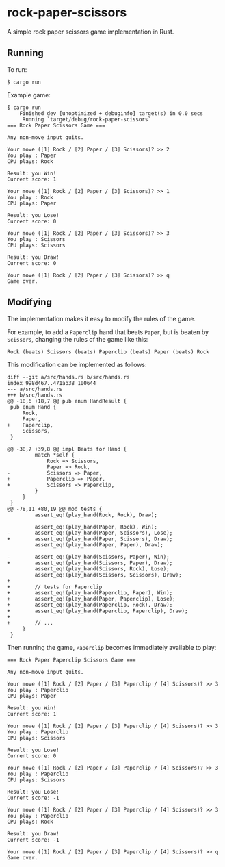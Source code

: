 # rock-paper-scissors

A simple rock paper scissors game implementation in Rust.


## Running

To run:

```
$ cargo run
```

Example game:

```
$ cargo run
    Finished dev [unoptimized + debuginfo] target(s) in 0.0 secs
     Running `target/debug/rock-paper-scissors`
=== Rock Paper Scissors Game ===

Any non-move input quits.

Your move ([1] Rock / [2] Paper / [3] Scissors)? >> 2
You play : Paper
CPU plays: Rock

Result: you Win!
Current score: 1

Your move ([1] Rock / [2] Paper / [3] Scissors)? >> 1
You play : Rock
CPU plays: Paper

Result: you Lose!
Current score: 0

Your move ([1] Rock / [2] Paper / [3] Scissors)? >> 3
You play : Scissors
CPU plays: Scissors

Result: you Draw!
Current score: 0

Your move ([1] Rock / [2] Paper / [3] Scissors)? >> q
Game over.
```


## Modifying

The implementation makes it easy to modify the rules of the game.

For example, to add a `Paperclip` hand that beats `Paper`,
but is beaten by `Scissors`, changing the rules of the game like this:

`Rock (beats) Scissors (beats) Paperclip (beats) Paper (beats) Rock`

This modification can be implemented as follows:

```
diff --git a/src/hands.rs b/src/hands.rs
index 998d467..471ab38 100644
--- a/src/hands.rs
+++ b/src/hands.rs
@@ -18,6 +18,7 @@ pub enum HandResult {
 pub enum Hand {
     Rock,
     Paper,
+    Paperclip,
     Scissors,
 }
 
@@ -38,7 +39,8 @@ impl Beats for Hand {
         match *self {
             Rock => Scissors,
             Paper => Rock,
-            Scissors => Paper,
+            Paperclip => Paper,
+            Scissors => Paperclip,
         }
     }
 }
@@ -78,11 +80,19 @@ mod tests {
         assert_eq!(play_hand(Rock, Rock), Draw);
 
         assert_eq!(play_hand(Paper, Rock), Win);
-        assert_eq!(play_hand(Paper, Scissors), Lose);
+        assert_eq!(play_hand(Paper, Scissors), Draw);
         assert_eq!(play_hand(Paper, Paper), Draw);
 
-        assert_eq!(play_hand(Scissors, Paper), Win);
+        assert_eq!(play_hand(Scissors, Paper), Draw);
         assert_eq!(play_hand(Scissors, Rock), Lose);
         assert_eq!(play_hand(Scissors, Scissors), Draw);
+
+        // tests for Paperclip
+        assert_eq!(play_hand(Paperclip, Paper), Win);
+        assert_eq!(play_hand(Paper, Paperclip), Lose);
+        assert_eq!(play_hand(Paperclip, Rock), Draw);
+        assert_eq!(play_hand(Paperclip, Paperclip), Draw);
+
+        // ...
     }
 }
```

Then running the game, `Paperclip` becomes immediately available to play:

```
=== Rock Paper Paperclip Scissors Game ===

Any non-move input quits.

Your move ([1] Rock / [2] Paper / [3] Paperclip / [4] Scissors)? >> 3
You play : Paperclip
CPU plays: Paper

Result: you Win!
Current score: 1

Your move ([1] Rock / [2] Paper / [3] Paperclip / [4] Scissors)? >> 3
You play : Paperclip
CPU plays: Scissors

Result: you Lose!
Current score: 0

Your move ([1] Rock / [2] Paper / [3] Paperclip / [4] Scissors)? >> 3
You play : Paperclip
CPU plays: Scissors

Result: you Lose!
Current score: -1

Your move ([1] Rock / [2] Paper / [3] Paperclip / [4] Scissors)? >> 3
You play : Paperclip
CPU plays: Rock

Result: you Draw!
Current score: -1

Your move ([1] Rock / [2] Paper / [3] Paperclip / [4] Scissors)? >> q
Game over.
```
